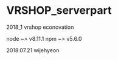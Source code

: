 # VRSHOP_serverpart
2018_1 vrshop econovation


node ~> v8.11.1
npm ~> v5.6.0


2018.07.21 wijehyeon
